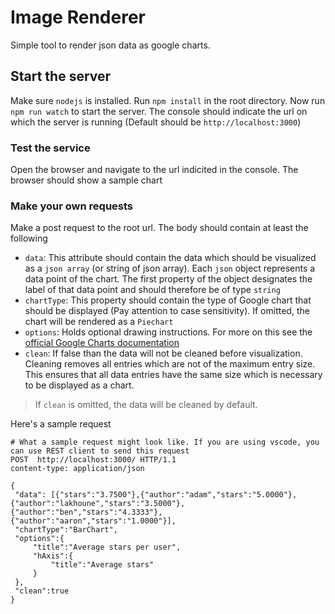# Image Renderer

Simple tool to render json data as google charts. 

## Start the server 
Make sure ``nodejs`` is installed. Run ``npm install`` in the root directory.
Now run `npm run watch` to start the server. The console should indicate the url on which the server is running (Default should be `http://localhost:3000`)

### Test the service
Open the browser and navigate to the url indicited in the console. The browser should show a sample chart

### Make your own requests
Make a post request to the root url. The body should contain at least the following 
* ``data``: This attribute should contain the data which should be visualized as a ``json array`` (or string of json array). Each ``json`` object represents a data point of the chart. The first property of the object designates the label of that data point and should therefore be of type ``string``
* ``chartType``: This property should contain the type of Google chart that should be displayed (Pay attention to case sensitivity). If omitted, the chart will be rendered as a `Piechart` 
* `options`: Holds optional drawing instructions. For more on this see the  [official Google Charts documentation](https://developers.google.com/chart/interactive/docs/customizing_charts)
* `clean`: If false than the data will not be cleaned before visualization. Cleaning removes all entries which are not of the maximum entry size. This ensures that all data entries have the same size which is necessary to be displayed as a chart. 
>If ``clean`` is omitted, the data will be cleaned by default.

Here's a sample request
```
# What a sample request might look like. If you are using vscode, you can use REST client to send this request
POST  http://localhost:3000/ HTTP/1.1
content-type: application/json

{
 "data": [{"stars":"3.7500"},{"author":"adam","stars":"5.0000"},{"author":"lakhoune","stars":"3.5000"},{"author":"ben","stars":"4.3333"},{"author":"aaron","stars":"1.0000"}],
 "chartType":"BarChart",
 "options":{
     "title":"Average stars per user",
     "hAxis":{
         "title":"Average stars"
     }
 },
 "clean":true 
}
```
